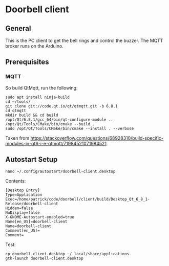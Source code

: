 # Doorbell client

## General

This is the PC client to get the bell rings and control the buzzer. The MQTT broker runs on the Arduino.

## Prerequisites

### MQTT

So build QtMqtt, run the following:

```
sudo apt install ninja-build
cd ~/tools/
git clone git://code.qt.io/qt/qtmqtt.git -b 6.8.1
cd qtmqtt
mkdir build && cd build
/opt/Qt/6.8.1/gcc_64/bin/qt-configure-module ..
/opt/Qt/Tools/CMake/bin/cmake --build .
sudo /opt/Qt/Tools/CMake/bin/cmake --install . --verbose
```

Taken from https://stackoverflow.com/questions/68928310/build-specific-modules-in-qt6-i-e-qtmqtt/71984521#71984521.


## Autostart Setup

```
nano ~/.config/autostart/doorbell-client.desktop
```

Contents:

```
[Desktop Entry]
Type=Application
Exec=/home/patrick/code/doorbell/client/build/Desktop_Qt_6_8_1-Release/doorbell-client
Hidden=false
NoDisplay=false
X-GNOME-Autostart-enabled=true
Name[en_US]=doorbell-client
Name=doorbell-client
Comment[en_US]=
Comment=
```

Test:

```
cp doorbell-client.desktop ~/.local/share/applications
gtk-launch doorbell-client.desktop
```